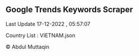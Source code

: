 

## Google Trends Keywords Scraper 
 
Last Update 17-12-2022 , 05:57:07

Country List :
VIETNAM.json



© Abdul Muttaqin 
